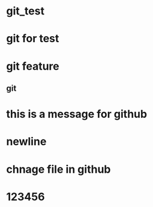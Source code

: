 # git_test
# git for test 
# git feature
## git
# this is a message for github
# newline
# chnage file in github
# 123456
